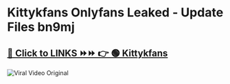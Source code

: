 
 # Kittykfans Onlyfans Leaked - Update Files bn9mj

## <h2><a href="https://clipsfans.com/Kittykfans&ref=git">🔗 Click to LINKS ⏩⏩ 👉 🟢 Kittykfans </a></h2>

<a href="https://clipsfans.com/Kittykfans&ref=git" rel="nofollow" data-target="animated-image.originalLink"><img src="https://i.ibb.co.com/xMMVF88/686577567.gif" alt="Viral Video Original" style="max-width: 100%; display: inline-block;" data-target="animated-image.originalImage"></a>

